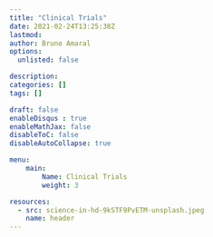 ```yaml
---
title: "Clinical Trials"
date: 2021-02-24T13:25:38Z
lastmod: 
author: Bruno Amaral
options:
  unlisted: false

description: 
categories: []
tags: []

draft: false
enableDisqus : true
enableMathJax: false
disableToC: false
disableAutoCollapse: true

menu:
    main:
        Name: Clinical Trials
        weight: 3

resources:
  - src: science-in-hd-9kSTF9PvETM-unsplash.jpeg
    name: header
---
```


